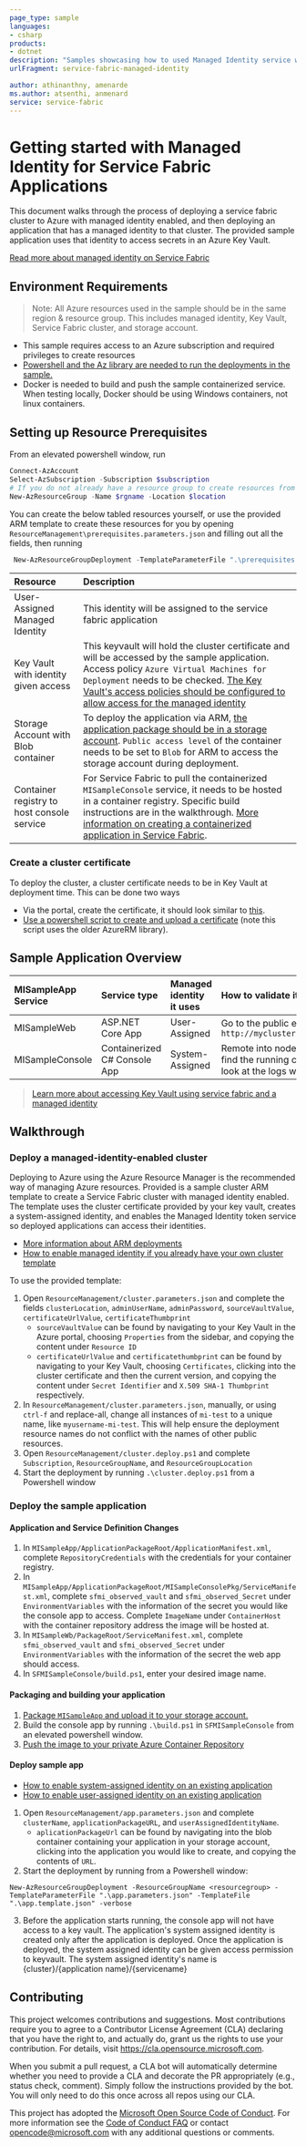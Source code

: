 ```yaml
---
page_type: sample
languages:
- csharp
products:
- dotnet
description: "Samples showcasing how to used Managed Identity service with Service Fabric."
urlFragment: service-fabric-managed-identity

author: athinanthny, amenarde
ms.author: atsenthi, anmenard
service: service-fabric
---
```


# Getting started with Managed Identity for Service Fabric Applications

<!-- 
Guidelines on README format: https://review.docs.microsoft.com/help/onboard/admin/samples/concepts/readme-template?branch=master
Guidance on onboarding samples to docs.microsoft.com/samples: https://review.docs.microsoft.com/help/onboard/admin/samples/process/onboarding?branch=master
Taxonomies for products and languages: https://review.docs.microsoft.com/new-hope/information-architecture/metadata/taxonomies?branch=master
-->

This document walks through the process of deploying a service fabric cluster to Azure with managed identity enabled, and then deploying an application that has a managed identity to that cluster. The provided sample application uses that identity to access secrets in an Azure Key Vault.

[Read more about managed identity on Service Fabric](https://docs.microsoft.com/en-us/azure/service-fabric/concepts-managed-identity)

## Environment Requirements

> Note: All Azure resources used in the sample should be in the same region & resource group. This includes managed identity, Key Vault, Service Fabric cluster, and storage account.

- This sample requires access to an Azure subscription and required privileges to create resources
- [Powershell and the Az library are needed to run the deployments in the sample.](https://docs.microsoft.com/en-us/powershell/azure/install-az-ps)
- Docker is needed to build and push the sample containerized service. When testing locally, Docker should be using Windows containers, not linux containers.

## Setting up Resource Prerequisites

From an elevated powershell window, run
```powershell
Connect-AzAccount
Select-AzSubscription -Subscription $subscription
# If you do not already have a resource group to create resources from this walkthrough:
New-AzResourceGroup -Name $rgname -Location $location
```

You can create the below tabled resources yourself, or use the provided ARM template to create these resources for you by opening `ResourceManagement\prerequisites.parameters.json` and filling out all the fields, then running
```powershell
 New-AzResourceGroupDeployment -TemplateParameterFile ".\prerequisites.parameters.json" -TemplateFile ".\prerequisites.template.json" -ResourceGroupName $rgname -verbose
```

| Resource | Description |
| :--- | :--- |
| User-Assigned Managed Identity | This identity will be assigned to the service fabric application |
| Key Vault with identity given access | This keyvault will hold the cluster certificate and will be accessed by the sample application. Access policy `Azure Virtual Machines for Deployment` needs to be checked. [The Key Vault's access policies should be configured to allow access for the managed identity](https://docs.microsoft.com/en-us/azure/key-vault/key-vault-secure-your-key-vault) |
| Storage Account with Blob container| To deploy the application via ARM, [the application package should be in a storage account](<https://docs.microsoft.com/en-us/azure/batch/batch-application-packages>). `Public access level` of the container needs to be set to `Blob` for ARM to access the storage account during deployment. |
| Container registry to host console service| For Service Fabric to pull the containerized `MISampleConsole` service, it needs to be hosted in a container registry. Specific build instructions are in the walkthrough. [More information on creating a containerized application in Service Fabric](https://docs.microsoft.com/en-us/azure/service-fabric/service-fabric-get-started-containers). |

### Create a cluster certificate

To deploy the cluster, a cluster certificate needs to be in Key Vault at deployment time. This can be done two ways
- Via the portal, create the certificate, it should look similar to [this](img/certificate.png).
- [Use a powershell script to create and upload a certificate](https://github.com/Azure/azure-quickstart-templates/blob/master/service-fabric-secure-cluster-5-node-1-nodetype/New-ServiceFabricClusterCertificate.ps1) (note this script uses the older AzureRM library).

## Sample Application Overview

| MISampleApp Service | Service type |Managed identity it uses | How to validate it is working |
| :--- | :--- | :--- | :--- |
| MISampleWeb | ASP.NET Core App |User-Assigned | Go to the public endpoint `http://mycluster.myregion.cloudapp.azure.com:80/vault` |
| MISampleConsole | Containerized C# Console App |System-Assigned | Remote into node running the service at `my.node.ip:3389`, find the running container with command `docker ps`, and look at the logs with `docker logs` |

> [Learn more about accessing Key Vault using service fabric and a managed identity](https://docs.microsoft.com/en-us/azure/service-fabric/how-to-managed-identity-service-fabric-app-code#accessing-key-vault-from-a-service-fabric-application-using-managed-identity)

## Walkthrough

### Deploy a managed-identity-enabled cluster

Deploying to Azure using the Azure Resource Manager is the recommended way of managing Azure resources. Provided is a sample cluster ARM template to create a Service Fabric cluster with managed identity enabled. The template uses the cluster certificate provided by your key vault, creates a system-assigned identity, and enables the Managed Identity token service so deployed applications can access their identities.

- [More information about ARM deployments](https://docs.microsoft.com/en-us/azure/azure-resource-manager/resource-group-overview)
- [How to enable managed identity if you already have your own cluster template](https://docs.microsoft.com/en-us/azure/service-fabric/configure-new-azure-service-fabric-enable-managed-identity)

To use the provided template:

1. Open `ResourceManagement/cluster.parameters.json` and complete the fields `clusterLocation`, `adminUserName`, `adminPassword`, `sourceVaultValue`, `certificateUrlValue`, `certificateThumbprint`
    - `sourceVaultValue` can be found by navigating to your Key Vault in the Azure portal, choosing `Properties` from the sidebar, and copying the content under `Resource ID`
    - `certificateUrlValue` and `certificatethumbprint` can be found by navigating to your Key Vault, choosing `Certificates`, clicking into the cluster certificate and then the current version, and copying the content under `Secret Identifier` and `X.509 SHA-1 Thumbprint` respectively.
2. In `ResourceManagement/cluster.parameters.json`, manually, or using `ctrl-f` and replace-all, change all instances of `mi-test` to a unique name, like `myusername-mi-test`. This will help ensure the deployment resource names do not conflict with the names of other public resources.
3. Open `ResourceManagement/cluster.deploy.ps1` and complete `Subscription`, `ResourceGroupName`, and `ResourceGroupLocation`
4. Start the deployment by running `.\cluster.deploy.ps1` from a Powershell window

### Deploy the sample application

#### Application and Service Definition Changes

1. In `MISampleApp/ApplicationPackageRoot/ApplicationManifest.xml`, complete `RepositoryCredentials` with the credentials for your container registry.
2. In `MISampleApp/ApplicationPackageRoot/MISampleConsolePkg/ServiceManifest.xml`, complete `sfmi_observed_vault` and `sfmi_observed_Secret` under `EnvironmentVariables` with the information of the secret you would like the console app to access. Complete `ImageName` under `ContainerHost` with the container repository address the image will be hosted at.
3. In `MISampleWb/PackageRoot/ServiceManifest.xml`, complete `sfmi_observed_vault` and `sfmi_observed_Secret` under `EnvironmentVariables` with the information of the secret the web app should access.
4. In `SFMISampleConsole/build.ps1`, enter your desired image name.

#### Packaging and building your application

1. [Package `MISampleApp` and upload it to your storage account.](https://docs.microsoft.com/en-us/azure/service-fabric/service-fabric-package-apps)
2. Build the console app by running `.\build.ps1` in `SFMISampleConsole` from an elevated powershell window.
3. [Push the image to your private Azure Container Repository](https://docs.microsoft.com/en-us/azure/container-registry/container-registry-get-started-docker-cli)


#### Deploy sample app

- [How to enable system-assigned identity on an existing application](https://docs.microsoft.com/en-us/azure/service-fabric/how-to-deploy-service-fabric-application-system-assigned-managed-identity)
- [How to enable user-assigned identity on an existing application](https://docs.microsoft.com/en-us/azure/service-fabric/how-to-deploy-service-fabric-application-user-assigned-managed-identity)

1. Open `ResourceManagement/app.parameters.json` and complete `clusterName`, `applicationPackageURL`, and `userAssignedIdentityName`.
    - `aplicationPackageUrl` can be found by navigating into the blob container containing your application in your storage account, clicking into the application you would like to create, and copying the contents of `URL`.
2. Start the deployment by running from a Powershell window: 
```
New-AzResourceGroupDeployment -ResourceGroupName <resourcegroup> -TemplateParameterFile ".\app.parameters.json" -TemplateFile ".\app.template.json" -verbose
```

3. Before the application starts running, the console app will not have access to a key vault. The application's system assigned identity is created only after the application is deployed. Once the application is deployed, the system assigned identity can be given access permission to keyvault. The system assigned identity's name is {cluster}/{application name}/{servicename}

## Contributing

This project welcomes contributions and suggestions.  Most contributions require you to agree to a
Contributor License Agreement (CLA) declaring that you have the right to, and actually do, grant us
the rights to use your contribution. For details, visit <https://cla.opensource.microsoft.com>.

When you submit a pull request, a CLA bot will automatically determine whether you need to provide
a CLA and decorate the PR appropriately (e.g., status check, comment). Simply follow the instructions
provided by the bot. You will only need to do this once across all repos using our CLA.

This project has adopted the [Microsoft Open Source Code of Conduct](https://opensource.microsoft.com/codeofconduct/).
For more information see the [Code of Conduct FAQ](https://opensource.microsoft.com/codeofconduct/faq/) or
contact [opencode@microsoft.com](mailto:opencode@microsoft.com) with any additional questions or comments.
